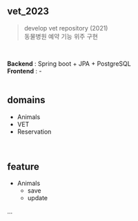 vet_2023
---
>develop vet repository (2021)  
>동물병원 예약 기능 위주 구현
<br/>

**Backend** : Spring boot + JPA + PostgreSQL  
**Frontend** : -
<br/><br/>

domains
---
* Animals
* VET
* Reservation

<br/>

feature
---
* Animals  
  * save
  * update


 ...
